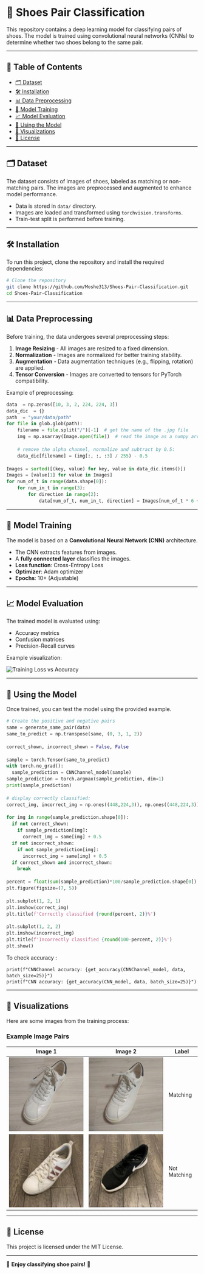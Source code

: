# 👟 Shoes Pair Classification

This repository contains a deep learning model for classifying pairs of shoes. The model is trained using convolutional neural networks (CNNs) to determine whether two shoes belong to the same pair.

---

## 📜 Table of Contents
- [🗂 Dataset](#-dataset)
- [🛠 Installation](#-installation)
- [📊 Data Preprocessing](#-data-preprocessing)
- [🧠 Model Training](#-model-training)
- [📈 Model Evaluation](#-model-evaluation)
- [🚀 Using the Model](#-using-the-model)
- [📸 Visualizations](#-visualizations)
- [📄 License](#-license)

---

## 🗂 Dataset
The dataset consists of images of shoes, labeled as matching or non-matching pairs. The images are preprocessed and augmented to enhance model performance.

- Data is stored in `data/` directory.
- Images are loaded and transformed using `torchvision.transforms`.
- Train-test split is performed before training.

---

## 🛠 Installation
To run this project, clone the repository and install the required dependencies:

```bash
# Clone the repository
git clone https://github.com/Moshe313/Shoes-Pair-Classification.git
cd Shoes-Pair-Classification
```

---

## 📊 Data Preprocessing
Before training, the data undergoes several preprocessing steps:
1. **Image Resizing** - All images are resized to a fixed dimension.
2. **Normalization** - Images are normalized for better training stability.
3. **Augmentation** - Data augmentation techniques (e.g., flipping, rotation) are applied.
4. **Tensor Conversion** - Images are converted to tensors for PyTorch compatibility.

Example of preprocessing:
```python
data  = np.zeros([10, 3, 2, 224, 224, 3])
data_dic  = {}
path  = "your/data/path"
for file in glob.glob(path):
    filename = file.split("/")[-1]  # get the name of the .jpg file
    img = np.asarray(Image.open(file))  # read the image as a numpy array

    # remove the alpha channel, normalize and subtract by 0.5:
    data_dic[filename] = (img[:, :, :3] / 255) - 0.5

Images = sorted([(key, value) for key, value in data_dic.items()])
Images = [value[1] for value in Images]
for num_of_t in range(data.shape[0]):
    for num_in_t in range(3):
        for direction in range(2):
            data[num_of_t, num_in_t, direction] = Images[num_of_t * 6 + num_in_t * 2 + direction]
```

---

## 🧠 Model Training
The model is based on a **Convolutional Neural Network (CNN)** architecture.

- The CNN extracts features from images.
- A **fully connected layer** classifies the images.
- **Loss function**: Cross-Entropy Loss
- **Optimizer**: Adam optimizer
- **Epochs**: 10+ (Adjustable)

---

## 📈 Model Evaluation
The trained model is evaluated using:
- Accuracy metrics
- Confusion matrices
- Precision-Recall curves

Example visualization:

![Training Loss vs Accuracy](./images/training_graph.png)

---

## 🚀 Using the Model
Once trained, you can test the model using the provided example.

```python
# Create the positive and negative pairs
same = generate_same_pair(data)
same_to_predict = np.transpose(same, (0, 3, 1, 2))

correct_shown, incorrect_shown = False, False

sample = torch.Tensor(same_to_predict)
with torch.no_grad():
  sample_prediction = CNNChannel_model(sample)
sample_prediction = torch.argmax(sample_prediction, dim=1)
print(sample_prediction)

# display correctly classified:
correct_img, incorrect_img = np.ones((448,224,3)), np.ones((448,224,3))

for img in range(sample_prediction.shape[0]):
  if not correct_shown:
    if sample_prediction[img]:
      correct_img = same[img] + 0.5
  if not incorrect_shown:
    if not sample_prediction[img]:
      incorrect_img = same[img] + 0.5
  if correct_shown and incorrect_shown:
    break

percent = float(sum(sample_prediction)*100/sample_prediction.shape[0])
plt.figure(figsize=(7, 5))

plt.subplot(1, 2, 1)
plt.imshow(correct_img)
plt.title(f'Correctly classified {round(percent, 2)}%')

plt.subplot(1, 2, 2)
plt.imshow(incorrect_img)
plt.title(f'Incorrectly classified {round(100-percent, 2)}%')
plt.show()
```
To check accuracy :
```
print(f"CNNChannel accuracy: {get_accuracy(CNNChannel_model, data, batch_size=25)}")
print(f"CNN accuracy: {get_accuracy(CNN_model, data, batch_size=25)}")
```

---

## 📸 Visualizations
Here are some images from the training process:

### Example Image Pairs
| Image 1 | Image 2 | Label |
|---------|---------|--------|
| ![Shoe 1](./images/shoe1.png) | ![Shoe 2](./images/shoe2.png) | Matching |
| ![Shoe 3](./images/shoe3.png) | ![Shoe 4](./images/shoe4.png) | Not Matching |

---

## 📄 License
This project is licensed under the MIT License.

---

🚀 **Enjoy classifying shoe pairs!** 👟
